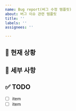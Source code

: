 ```yaml
---
name: Bug report(버그 수정 템플릿)
about: 버그 이슈 관련 템플릿
title: ''
labels: ''
assignees: ''

---
```


## 🐛 현재 상황

<!-- 버그 설명 -->

## 📃 세부 사항

<!-- 수정/구현해야 할 내용 -->

## ✅ TODO

- [ ] item
- [ ] item
